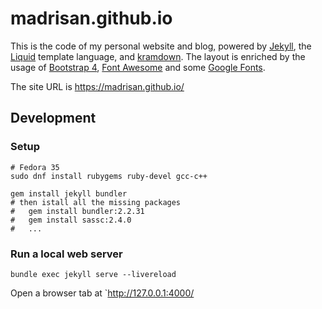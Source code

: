 madrisan.github.io
=====================

This is the code of my personal website and blog,
powered by [Jekyll](http://jekyllrb.com), the [Liquid](https://shopify.github.io/liquid/)
template language, and [kramdown](https://kramdown.gettalong.org/).
The layout is enriched by the usage of
[Bootstrap 4](https://getbootstrap.com/),
[Font Awesome](https://fontawesome.com/) and some
[Google Fonts](https://fonts.google.com/).

The site URL is https://madrisan.github.io/

## Development

### Setup
```
# Fedora 35
sudo dnf install rubygems ruby-devel gcc-c++

gem install jekyll bundler
# then istall all the missing packages
#   gem install bundler:2.2.31
#   gem install sassc:2.4.0
#   ...
```

### Run a local web server
```
bundle exec jekyll serve --livereload
```
Open a browser tab at `http://127.0.0.1:4000/
